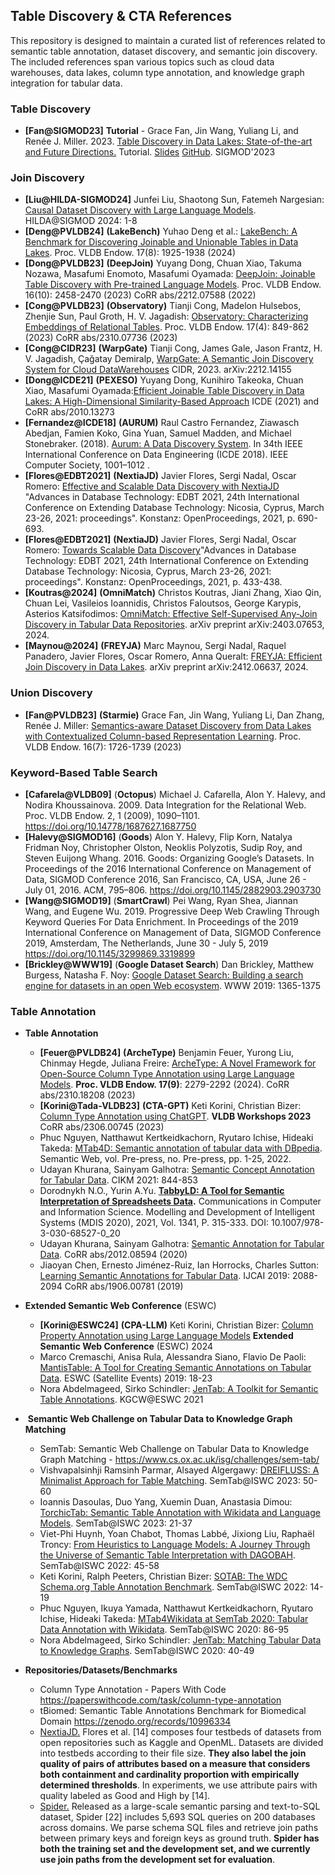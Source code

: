 ## Table Discovery & CTA References

This repository is designed to maintain a curated list of references related to semantic table annotation, dataset discovery, and semantic join discovery. The included references span various topics such as cloud data warehouses, data lakes, column type annotation, and knowledge graph integration for tabular data.

### Table Discovery
- **[Fan@SIGMOD23]** **Tutorial** - Grace Fan, Jin Wang, Yuliang Li, and Renée J. Miller. 2023. [Table Discovery in Data Lakes: State-of-the-art and Future Directions.](https://dl.acm.org/doi/pdf/10.1145/3555041.3589409) Tutorial.  [Slides](https://github.com/northeastern-datalab/table-discovery-tutorial/blob/main/table-discovery-slides.pdf) [GitHub](https://northeastern-datalab.github.io/table-discovery-tutorial/). SIGMOD'2023

### Join Discovery
- **[Liu@HILDA-SIGMOD24]** Junfei Liu, Shaotong Sun, Fatemeh Nargesian: [Causal Dataset Discovery with Large Language Models](https://dl.acm.org/doi/pdf/10.1145/3665939.3665968). HILDA@SIGMOD 2024: 1-8
- **[Deng@PVLDB24]** **(LakeBench)** Yuhao Deng et al.: [LakeBench: A Benchmark for Discovering Joinable and Unionable Tables in Data Lakes](https://www.vldb.org/pvldb/vol17/p1925-chai.pdf). Proc. VLDB Endow. 17(8): 1925-1938 (2024)
- **[Dong@PVLDB23]** **(DeepJoin)** Yuyang Dong, Chuan Xiao, Takuma Nozawa, Masafumi Enomoto, Masafumi Oyamada:
[DeepJoin: Joinable Table Discovery with Pre-trained Language Models](https://www.vldb.org/pvldb/vol16/p2458-dong.pdf). Proc. VLDB Endow. 16(10): 2458-2470 (2023) CoRR abs/2212.07588 (2022)
- **[Cong@PVLDB23]** **(Observatory)**  Tianji Cong, Madelon Hulsebos, Zhenjie Sun, Paul Groth, H. V. Jagadish: [Observatory: Characterizing Embeddings of Relational Tables](https://arxiv.org/abs/2310.07736). Proc. VLDB Endow. 17(4): 849-862 (2023) CoRR abs/2310.07736 (2023)
- **[Cong@CIDR23]** **(WarpGate)** Tianji Cong, James Gale, Jason Frantz, H. V. Jagadish, Çağatay Demiralp, [WarpGate: A Semantic Join Discovery System for Cloud DataWarehouses](https://arxiv.org/pdf/2212.14155) CIDR, 2023. arXiv:2212.14155 
- **[Dong@ICDE21]** **(PEXESO)** Yuyang Dong, Kunihiro Takeoka, Chuan Xiao, Masafumi Oyamada:[Efficient Joinable Table Discovery in Data Lakes: A High-Dimensional Similarity-Based Approach](https://arxiv.org/pdf/2010.13273)  ICDE (2021) and CoRR abs/2010.13273
- **[Fernandez@ICDE18]** **(AURUM)** Raul Castro Fernandez, Ziawasch Abedjan, Famien Koko, Gina Yuan, Samuel Madden, and Michael Stonebraker. (2018). [Aurum: A Data Discovery System](https://ieeexplore.ieee.org/iel7/8476188/8509221/08509315.pdf). In 34th IEEE International Conference on Data Engineering (ICDE 2018). IEEE Computer Society, 1001–1012 .
- **[Flores@EDBT2021]** **(NextiaJD)** Javier Flores, Sergi Nadal, Oscar Romero: [Effective and Scalable Data Discovery with NextiaJD](https://doi.org/10.5441/002/edbt.2021.85) "Advances in Database Technology: EDBT 2021, 24th International Conference on Extending Database Technology: Nicosia, Cyprus, March 23-26, 2021: proceedings". Konstanz: OpenProceedings, 2021, p. 690-693.
- **[Flores@EDBT2021]** **(NextiaJD)** Javier Flores, Sergi Nadal, Oscar Romero: [Towards Scalable Data Discovery](https://doi.org/10.5441/002/edbt.2021.47)"Advances in Database Technology: EDBT 2021, 24th International Conference on Extending Database Technology: Nicosia, Cyprus, March 23-26, 2021: proceedings". Konstanz: OpenProceedings, 2021, p. 433-438.
- **[Koutras@2024]** **(OmniMatch)** Christos Koutras, Jiani Zhang, Xiao Qin, Chuan Lei, Vasileios Ioannidis, Christos Faloutsos, George Karypis, Asterios Katsifodimos: [OmniMatch: Effective Self-Supervised Any-Join Discovery in Tabular Data Repositories](https://arxiv.org/abs/2403.07653). arXiv preprint arXiv:2403.07653, 2024.
- **[Maynou@2024]** **(FREYJA)** Marc Maynou, Sergi Nadal, Raquel Panadero, Javier Flores, Oscar Romero, Anna Queralt: [FREYJA: Efficient Join Discovery in Data Lakes](https://arxiv.org/abs/2412.06637). arXiv preprint arXiv:2412.06637, 2024.

### Union Discovery
- **[Fan@PVLDB23]** **(Starmie)** Grace Fan, Jin Wang, Yuliang Li, Dan Zhang, Renée J. Miller: [Semantics-aware Dataset Discovery from Data Lakes with Contextualized Column-based Representation Learning](https://arxiv.org/pdf/2210.01922). Proc. VLDB Endow. 16(7): 1726-1739 (2023)

### Keyword-Based Table Search
- **[Cafarela@VLDB09]** (**Octopus**) Michael J. Cafarella, Alon Y. Halevy, and Nodira Khoussainova. 2009. Data Integration for the Relational Web. Proc. VLDB Endow. 2, 1 (2009), 1090–1101. https://doi.org/10.14778/1687627.1687750
- **[Halevy@SIGMOD16]** (**Goods**) Alon Y. Halevy, Flip Korn, Natalya Fridman Noy, Christopher Olston, Neoklis Polyzotis, Sudip Roy, and Steven Euijong Whang. 2016. Goods: Organizing Google’s Datasets. In Proceedings of the 2016 International Conference on Management of Data, SIGMOD Conference 2016, San Francisco, CA, USA, June 26 - July 01, 2016. ACM, 795–806. https://doi.org/10.1145/2882903.2903730
- **[Wang@SIGMOD19]** (**SmartCrawl**) Pei Wang, Ryan Shea, Jiannan Wang, and Eugene Wu. 2019. Progressive Deep Web Crawling Through Keyword Queries For Data Enrichment. In Proceedings of the 2019 International Conference on Management of Data, SIGMOD Conference 2019, Amsterdam, The Netherlands, June 30 - July 5, 2019 https://doi.org/10.1145/3299869.3319899
- **[Brickley@WWW19]** (**Google Dataset Search**) Dan Brickley, Matthew Burgess, Natasha F. Noy: [Google Dataset Search: Building a search engine for datasets in an open Web ecosystem](https://dl.acm.org/doi/pdf/10.1145/3308558.3313685). WWW 2019: 1365-1375

 
### Table Annotation
- **Table Annotation**
	- **[Feuer@PVLDB24]** **(ArcheType)**  Benjamin Feuer, Yurong Liu, Chinmay Hegde, Juliana Freire: [ArcheType: A Novel Framework for Open-Source Column Type Annotation using Large Language Models](https://arxiv.org/pdf/2310.18208). **Proc. VLDB Endow. 17(9)**: 2279-2292 (2024). CoRR abs/2310.18208 (2023)
	- **[Korini@Tada-VLDB23]** **(CTA-GPT)**  Keti Korini, Christian Bizer: [Column Type Annotation using ChatGPT](https://arxiv.org/pdf/2306.00745). **VLDB Workshops 2023** CoRR abs/2306.00745 (2023)
	- Phuc Nguyen, Natthawut Kertkeidkachorn, Ryutaro Ichise, Hideaki Takeda: [MTab4D: Semantic annotation of tabular data with DBpedia](https://content.iospress.com/download/semantic-web/sw223098?id=semantic-web%2Fsw223098). Semantic Web, vol. Pre-press, no. Pre-press, pp. 1-25, 2022.
	- Udayan Khurana, Sainyam Galhotra: [Semantic Concept Annotation for Tabular Data](https://dl.acm.org/doi/abs/10.1145/3459637.3482295). CIKM 2021: 844-853
	- Dorodnykh N.O., Yurin A.Yu. **[TabbyLD: A Tool for Semantic Interpretation of Spreadsheets Data](https://link.springer.com/chapter/10.1007/978-3-030-68527-0_20).** Communications in Computer and Information Science. Modelling and Development of Intelligent Systems (MDIS 2020), 2021, Vol. 1341, P. 315-333. DOI: 10.1007/978-3-030-68527-0_20
	- Udayan Khurana, Sainyam Galhotra: [Semantic Annotation for Tabular Data](https://arxiv.org/pdf/2012.08594). CoRR abs/2012.08594 (2020)
	- Jiaoyan Chen, Ernesto Jiménez-Ruiz, Ian Horrocks, Charles Sutton: [Learning Semantic Annotations for Tabular Data](https://arxiv.org/pdf/1906.00781). IJCAI 2019: 2088-2094 CoRR abs/1906.00781 (2019)

- **Extended Semantic Web Conference** (ESWC)
	-  **[Korini@ESWC24]** **(CPA-LLM)** Keti Korini, Christian Bizer: [Column Property Annotation using Large Language Models](https://2024.eswc-conferences.org/wp-content/uploads/2024/05/77770060.pdf) **Extended Semantic Web Conference** (ESWC) 2024
	- Marco Cremaschi, Anisa Rula, Alessandra Siano, Flavio De Paoli: [MantisTable: A Tool for Creating Semantic Annotations on Tabular Data](https://boa.unimib.it/bitstream/10281/246778/2/MantisTable_tool.pdf). ESWC (Satellite Events) 2019: 18-23
	- Nora Abdelmageed, Sirko Schindler: [JenTab: A Toolkit for Semantic Table Annotations](https://openreview.net/pdf?id=aZUGsoLdpa). KGCW@ESWC 2021
	
-  **Semantic Web Challenge on Tabular Data to Knowledge Graph Matching**
	- SemTab: Semantic Web Challenge on Tabular Data to Knowledge Graph Matching - https://www.cs.ox.ac.uk/isg/challenges/sem-tab/
	-  Vishvapalsinhji Ramsinh Parmar, Alsayed Algergawy: [DREIFLUSS: A Minimalist Approach for Table Matching](https://www.csd.uoc.gr/~vefthym/SemTab2023/paper4.pdf). SemTab@ISWC 2023: 50-60
	- Ioannis Dasoulas, Duo Yang, Xuemin Duan, Anastasia Dimou: [TorchicTab: Semantic Table Annotation with Wikidata and Language Models](https://lirias.kuleuven.be/retrieve/733695). SemTab@ISWC 2023: 21-37
	- Viet-Phi Huynh, Yoan Chabot, Thomas Labbé, Jixiong Liu, Raphaël Troncy: [From Heuristics to Language Models: A Journey Through the Universe of Semantic Table Interpretation with DAGOBAH](https://hal.science/hal-04170873/document). SemTab@ISWC 2022: 45-58
	- Keti Korini, Ralph Peeters, Christian Bizer: [SOTAB: The WDC Schema.org Table Annotation Benchmark](https://madoc.bib.uni-mannheim.de/63868/1/paper1.pdf). SemTab@ISWC 2022: 14-19
	- Phuc Nguyen, Ikuya Yamada, Natthawut Kertkeidkachorn, Ryutaro Ichise, Hideaki Takeda: [MTab4Wikidata at SemTab 2020: Tabular Data Annotation with Wikidata](https://ceur-ws.org/Vol-2775/paper9.pdf?ref=https://githubhelp.com). SemTab@ISWC 2020: 86-95
	- Nora Abdelmageed, Sirko Schindler: [JenTab: Matching Tabular Data to Knowledge Graphs](https://ceur-ws.org/Vol-2775/paper4.pdf). SemTab@ISWC 2020: 40-49
	
- **Repositories/Datasets/Benchmarks**
	- Column Type Annotation - Papers With Code https://paperswithcode.com/task/column-type-annotation
	- tBiomed: Semantic Table Annotations Benchmark for Biomedical Domain https://zenodo.org/records/10996334
	- [NextiaJD.](https://github.com/dtim-upc/NextiaJD) Flores et al. [14] composes four testbeds of datasets from open repositories such as Kaggle and OpenML. Datasets are divided into testbeds according to their file size. **They also label the join quality of pairs of attributes based on a measure that considers both containment and cardinality proportion with empirically determined thresholds**. In experiments, we use attribute pairs with quality labeled as Good and High by [14].
	- [Spider.](https://zenodo.org/records/5205322#.YTts_o5Kgab) Released as a large-scale semantic parsing and text-to-SQL dataset, Spider [22] includes 5,693 SQL queries on 200 databases across domains. We parse schema SQL files and retrieve join paths between primary keys and foreign keys as ground truth. **Spider has both the training set and the development set, and we currently use join paths from the development set for evaluation**.
